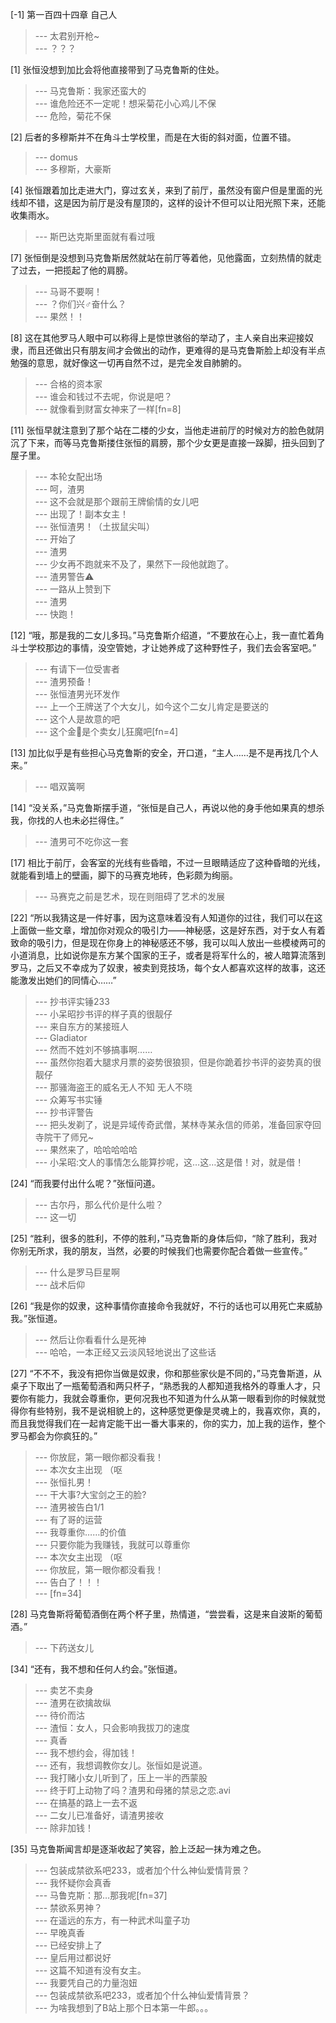 
[-1] 第一百四十四章 自己人
>--- 太君别开枪~<br>
>--- ？？？<br>

[1] 张恒没想到加比会将他直接带到了马克鲁斯的住处。
>--- 马克鲁斯：我家还蛮大的<br>
>--- 谁危险还不一定呢！想采菊花小心鸡儿不保<br>
>--- 危险，菊花不保<br>

[2] 后者的多穆斯并不在角斗士学校里，而是在大街的斜对面，位置不错。
>--- domus<br>
>--- 多穆斯，大豪斯<br>

[4] 张恒跟着加比走进大门，穿过玄关，来到了前厅，虽然没有窗户但是里面的光线却不错，这是因为前厅是没有屋顶的，这样的设计不但可以让阳光照下来，还能收集雨水。
>--- 斯巴达克斯里面就有看过哦<br>

[7] 张恒倒是没想到马克鲁斯居然就站在前厅等着他，见他露面，立刻热情的就走了过去，一把揽起了他的肩膀。
>--- 马哥不要啊！<br>
>--- ？你们兴♂奋什么？<br>
>--- 果然！！<br>

[8] 这在其他罗马人眼中可以称得上是惊世骇俗的举动了，主人亲自出来迎接奴隶，而且还做出只有朋友间才会做出的动作，更难得的是马克鲁斯脸上却没有半点勉强的意思，就好像这一切再自然不过，是完全发自肺腑的。
>--- 合格的资本家<br>
>--- 谁会和钱过不去呢，你说是吧？<br>
>--- 就像看到财富女神来了一样[fn=8]<br>

[11] 张恒早就注意到了那个站在二楼的少女，当他走进前厅的时候对方的脸色就阴沉了下来，而等马克鲁斯搂住张恒的肩膀，那个少女更是直接一跺脚，扭头回到了屋子里。
>--- 本轮女配出场<br>
>--- 呵，渣男<br>
>--- 这不会就是那个跟前王牌偷情的女儿吧<br>
>--- 出现了！副本女主！<br>
>--- 张恒渣男！（土拔鼠尖叫）<br>
>--- 开始了<br>
>--- 渣男<br>
>--- 少女再不跑就来不及了，果然下一段他就跑了。<br>
>--- 渣男警告⚠️<br>
>--- 一路从上赞到下<br>
>--- 渣男<br>
>--- 快跑！<br>

[12] “哦，那是我的二女儿多玛。”马克鲁斯介绍道，“不要放在心上，我一直忙着角斗士学校那边的事情，没空管她，才让她养成了这种野性子，我们去会客室吧。”
>--- 有请下一位受害者<br>
>--- 渣男预备！<br>
>--- 张恒渣男光环发作<br>
>--- 上一个王牌送了个大女儿，如今这个二女儿肯定是要送的<br>
>--- 这个人是故意的吧<br>
>--- 这个金🐷是个卖女儿狂魔吧[fn=4]<br>

[13] 加比似乎是有些担心马克鲁斯的安全，开口道，“主人……是不是再找几个人来。”
>--- 唱双簧啊<br>

[14] “没关系，”马克鲁斯摆手道，“张恒是自己人，再说以他的身手他如果真的想杀我，你找的人也未必拦得住。”
>--- 渣男可不吃你这一套<br>

[17] 相比于前厅，会客室的光线有些昏暗，不过一旦眼睛适应了这种昏暗的光线，就能看到墙上的壁画，脚下的马赛克地砖，色彩颇为绚丽。
>--- 马赛克之前是艺术，现在则阻碍了艺术的发展<br>

[22] “所以我猜这是一件好事，因为这意味着没有人知道你的过往，我们可以在这上面做一些文章，增加你对观众的吸引力——神秘感，这是好东西，对于女人有着致命的吸引力，但是现在你身上的神秘感还不够，我可以叫人放出一些模棱两可的小道消息，比如说你是东方某个国家的王子，或者是将军什么的，被人暗算流落到罗马，之后又不幸成为了奴隶，被卖到竞技场，每个女人都喜欢这样的故事，这还能激发出她们的同情心……”
>--- 抄书评实锤233<br>
>--- 小呆昭抄书评的样子真的很靓仔<br>
>--- 来自东方的某接班人<br>
>--- Gladiator<br>
>--- 然而不姓刘不够搞事啊……<br>
>--- 虽然你抱着大腿求月票的姿势很狼狈，但是你跪着抄书评的姿势真的很靓仔<br>
>--- 那骚海盗王的威名无人不知 无人不晓<br>
>--- 众筹写书实锤<br>
>--- 抄书评警告<br>
>--- 把头发剃了，说是异域传奇武僧，某林寺某永信的师弟，准备回家夺回寺院干了师兄~<br>
>--- 果然来了，哈哈哈哈哈<br>
>--- 小呆昭:文人的事情怎么能算抄呢，这…这…这是借！对，就是借！<br>

[24] “而我要付出什么呢？”张恒问道。
>--- 古尔丹，那么代价是什么啦？<br>
>--- 这一切<br>

[25] “胜利，很多的胜利，不停的胜利，”马克鲁斯的身体后仰，“除了胜利，我对你别无所求，我的朋友，当然，必要的时候我们也需要你配合着做一些宣传。”
>--- 什么是罗马巨星啊<br>
>--- 战术后仰<br>

[26] “我是你的奴隶，这种事情你直接命令我就好，不行的话也可以用死亡来威胁我。”张恒道。
>--- 然后让你看看什么是死神<br>
>--- 哈哈，一本正经又云淡风轻地说出了这些话<br>

[27] “不不不，我没有把你当做是奴隶，你和那些家伙是不同的，”马克鲁斯道，从桌子下取出了一瓶葡萄酒和两只杯子，“熟悉我的人都知道我格外的尊重人才，只要你有能力，我就会尊重你，更何况我也不知道为什么从第一眼看到你的时候就觉得你有些特别，我不是说相貌上的，这种感觉更像是灵魂上的，我喜欢你，真的，而且我觉得我们在一起肯定能干出一番大事来的，你的实力，加上我的运作，整个罗马都会为你疯狂的。”
>--- 你放屁，第一眼你都没看我！<br>
>--- 本次女主出现 （呕<br>
>--- 张恒扎男！<br>
>--- 干大事?大宝剑之王的脸?<br>
>--- 渣男被告白1/1<br>
>--- 有了哥的运营<br>
>--- 我尊重你……的价值<br>
>--- 只要你能为我赚钱，我就可以尊重你<br>
>--- 本次女主出现 （呕<br>
>--- 你放屁，第一眼你都没看我！<br>
>--- 告白了！！！<br>
>--- [fn=34]<br>

[28] 马克鲁斯将葡萄酒倒在两个杯子里，热情道，“尝尝看，这是来自波斯的葡萄酒。”
>--- 下药送女儿<br>

[34] “还有，我不想和任何人约会。”张恒道。
>--- 卖艺不卖身<br>
>--- 渣男在欲擒故纵<br>
>--- 待价而沽<br>
>--- 渣恒：女人，只会影响我拔刀的速度<br>
>--- 真香<br>
>--- 我不想约会，得加钱！<br>
>--- 还有，我想调教你女儿。张恒如是说道。<br>
>--- 我打赌小女儿听到了，压上一半的西蒙股<br>
>--- 终于盯上动物了吗？渣男和母猪的禁忌之恋.avi<br>
>--- 在搞基的路上一去不返<br>
>--- 二女儿已准备好，请渣男接收<br>
>--- 除非加钱！<br>

[35] 马克鲁斯闻言却是逐渐收起了笑容，脸上泛起一抹为难之色。
>--- 包装成禁欲系吧233，或者加个什么神仙爱情背景？<br>
>--- 我怀疑你会真香<br>
>--- 马鲁克斯：那…那我呢[fn=37]<br>
>--- 禁欲系男神？<br>
>--- 在遥远的东方，有一种武术叫童子功<br>
>--- 早晚真香<br>
>--- 已经安排上了<br>
>--- 皇后用过都说好<br>
>--- 这篇不知道有没有女主。<br>
>--- 我要凭自己的力量泡妞<br>
>--- 包装成禁欲系吧233，或者加个什么神仙爱情背景？<br>
>--- 为啥我想到了B站上那个日本第一牛郎。。。<br>
